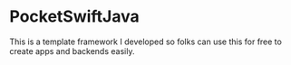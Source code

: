 # PocketSwiftJava
 
This is a template framework I developed so folks can use this for free to create apps and backends easily.
